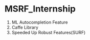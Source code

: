 # MSRF_Internship


1. ML Autocompletion Feature
2. Caffe Library
3. Speeded Up Robust Features(SURF)

